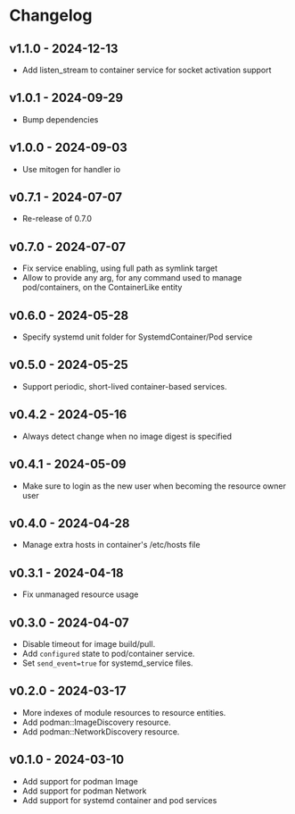 # Changelog

## v1.1.0 - 2024-12-13

- Add listen_stream to container service for socket activation support

## v1.0.1 - 2024-09-29

- Bump dependencies

## v1.0.0 - 2024-09-03

- Use mitogen for handler io

## v0.7.1 - 2024-07-07

- Re-release of 0.7.0

## v0.7.0 - 2024-07-07

- Fix service enabling, using full path as symlink target
- Allow to provide any arg, for any command used to manage pod/containers, on the ContainerLike entity

## v0.6.0 - 2024-05-28

- Specify systemd unit folder for SystemdContainer/Pod service

## v0.5.0 - 2024-05-25

- Support periodic, short-lived container-based services.

## v0.4.2 - 2024-05-16

- Always detect change when no image digest is specified

## v0.4.1 - 2024-05-09

- Make sure to login as the new user when becoming the resource owner user

## v0.4.0 - 2024-04-28

- Manage extra hosts in container's /etc/hosts file

## v0.3.1 - 2024-04-18

- Fix unmanaged resource usage

## v0.3.0 - 2024-04-07

- Disable timeout for image build/pull.
- Add `configured` state to pod/container service.
- Set `send_event=true` for systemd_service files.

## v0.2.0 - 2024-03-17

- More indexes of module resources to resource entities.
- Add podman::ImageDiscovery resource.
- Add podman::NetworkDiscovery resource.

## v0.1.0 - 2024-03-10

- Add support for podman Image
- Add support for podman Network
- Add support for systemd container and pod services
